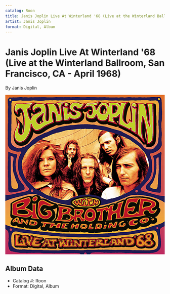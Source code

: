 ```yaml
---
catalog: Roon
title: Janis Joplin Live At Winterland '68 (Live at the Winterland Ballroom, San Francisco, CA - April 1968)
artist: Janis Joplin
format: Digital, Album
---
```


# Janis Joplin Live At Winterland '68 (Live at the Winterland Ballroom, San Francisco, CA - April 1968)

By Janis Joplin

![](../../assets/albumcovers/Janis_Joplin-Janis_Joplin_Live_At_Winterland_68_Live_at_the_Winterland_Ballroom__San_Francisco__CA_-_April_1968.png)

## Album Data

- Catalog #: Roon
- Format: Digital, Album

